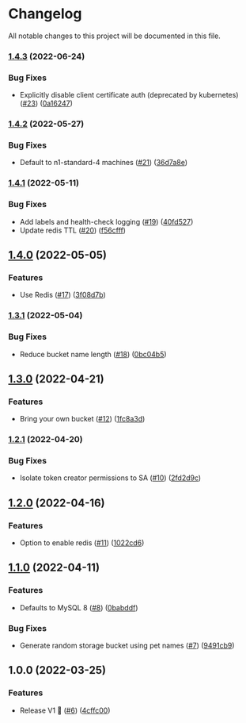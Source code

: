 # Changelog

All notable changes to this project will be documented in this file.

### [1.4.3](https://github.com/wandb/terraform-google-wandb/compare/v1.4.2...v1.4.3) (2022-06-24)


### Bug Fixes

* Explicitly disable client certificate auth (deprecated by kubernetes) ([#23](https://github.com/wandb/terraform-google-wandb/issues/23)) ([0a16247](https://github.com/wandb/terraform-google-wandb/commit/0a16247d98d2437002faac9b95210ca92ad78b13))

### [1.4.2](https://github.com/wandb/terraform-google-wandb/compare/v1.4.1...v1.4.2) (2022-05-27)


### Bug Fixes

* Default to n1-standard-4 machines ([#21](https://github.com/wandb/terraform-google-wandb/issues/21)) ([36d7a8e](https://github.com/wandb/terraform-google-wandb/commit/36d7a8eaa1f94abc2df698f542c14e4912d3a2eb))

### [1.4.1](https://github.com/wandb/terraform-google-wandb/compare/v1.4.0...v1.4.1) (2022-05-11)


### Bug Fixes

* Add labels and health-check logging ([#19](https://github.com/wandb/terraform-google-wandb/issues/19)) ([40fd527](https://github.com/wandb/terraform-google-wandb/commit/40fd527f924f3daa283ffbd5902b98ea79525e1d))
* Update redis TTL ([#20](https://github.com/wandb/terraform-google-wandb/issues/20)) ([f56cfff](https://github.com/wandb/terraform-google-wandb/commit/f56cfffae1b6d540d76eda511c3234d3a81f83b1))

## [1.4.0](https://github.com/wandb/terraform-google-wandb/compare/v1.3.1...v1.4.0) (2022-05-05)


### Features

* Use Redis ([#17](https://github.com/wandb/terraform-google-wandb/issues/17)) ([3f08d7b](https://github.com/wandb/terraform-google-wandb/commit/3f08d7b044e97d3fc3ccef1f659aabb196763bb3))

### [1.3.1](https://github.com/wandb/terraform-google-wandb/compare/v1.3.0...v1.3.1) (2022-05-04)


### Bug Fixes

* Reduce bucket name length ([#18](https://github.com/wandb/terraform-google-wandb/issues/18)) ([0bc04b5](https://github.com/wandb/terraform-google-wandb/commit/0bc04b56d0ecb32cc87109bffb6e851280f86e31))

## [1.3.0](https://github.com/wandb/terraform-google-wandb/compare/v1.2.1...v1.3.0) (2022-04-21)


### Features

* Bring your own bucket ([#12](https://github.com/wandb/terraform-google-wandb/issues/12)) ([1fc8a3d](https://github.com/wandb/terraform-google-wandb/commit/1fc8a3df9273f042b67ed0c74bac3fff43b10ec3))

### [1.2.1](https://github.com/wandb/terraform-google-wandb/compare/v1.2.0...v1.2.1) (2022-04-20)


### Bug Fixes

* Isolate token creator permissions to SA ([#10](https://github.com/wandb/terraform-google-wandb/issues/10)) ([2fd2d9c](https://github.com/wandb/terraform-google-wandb/commit/2fd2d9c6a68646cdf478668e6c8782d4b5ccde5a))

## [1.2.0](https://github.com/wandb/terraform-google-wandb/compare/v1.1.0...v1.2.0) (2022-04-16)


### Features

* Option to enable redis ([#11](https://github.com/wandb/terraform-google-wandb/issues/11)) ([1022cd6](https://github.com/wandb/terraform-google-wandb/commit/1022cd630ae68dac78afb8fa0d53e16b755e5279))

## [1.1.0](https://github.com/wandb/terraform-google-wandb/compare/v1.0.0...v1.1.0) (2022-04-11)


### Features

* Defaults to MySQL 8 ([#8](https://github.com/wandb/terraform-google-wandb/issues/8)) ([0babddf](https://github.com/wandb/terraform-google-wandb/commit/0babddfbbff718dd828dcfae9945db7429c2c290))


### Bug Fixes

* Generate random storage bucket using pet names ([#7](https://github.com/wandb/terraform-google-wandb/issues/7)) ([9491cb9](https://github.com/wandb/terraform-google-wandb/commit/9491cb916e91e19d184e7fedab7b109a8466e9dd))

## 1.0.0 (2022-03-25)


### Features

* Release V1 🥳 ([#6](https://github.com/wandb/terraform-google-wandb/issues/6)) ([4cffc00](https://github.com/wandb/terraform-google-wandb/commit/4cffc008c18c51ddbeb05cdf5db2d1ace8c0d59c))
